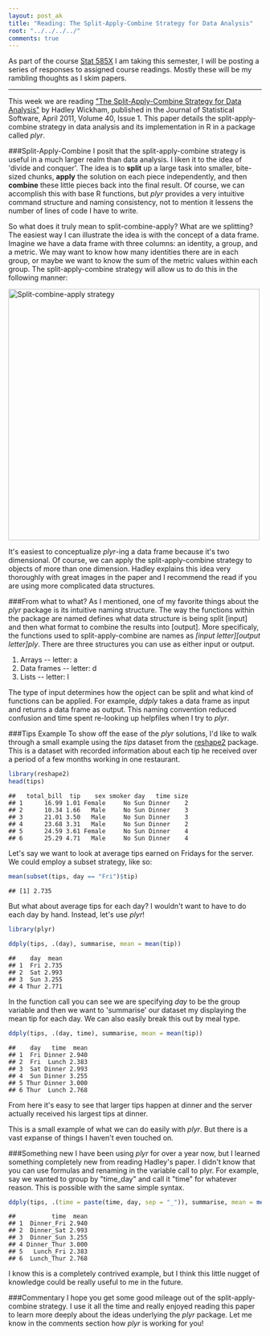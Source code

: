 ```yaml
---
layout: post_ak
title: "Reading: The Split-Apply-Combine Strategy for Data Analysis"
root: "../../../../"
comments: true
---
```


As part of the course [Stat 585X](http://dicook.github.io/stat585/) I am taking this semester, I will be posting a series of responses to assigned course readings. Mostly these will be my rambling thoughts as I skim papers.

****

This week we are reading ["The Split-Apply-Combine Strategy for Data Analysis"](http://www.jstatsoft.org/v40/i01/paper) by Hadley Wickham, published in the Journal of Statistical Software, April 2011, Volume 40, Issue 1. This paper details the split-apply-combine strategy in data analysis and its implementation in R in a package called *plyr*. 


###Split-Apply-Combine
I posit that the split-apply-combine strategy is useful in a much larger realm than data analysis. I liken it to the idea of 'divide and conquer'. The idea is to **split** up a large task into smaller, bite-sized chunks, **apply** the solution on each piece independently, and then **combine** these little pieces back into the final result. Of course, we can accomplish this with base R functions, but *plyr* provides a very intuitive command structure and naming consistency, not to mention it lessens the number of lines of code I have to write.

So what does it truly mean to split-combine-apply? What are we splitting? The easiest way I can illustrate the idea is with the concept of a data frame. Imagine we have a data frame with three columns: an identity, a group, and a metric. We may want to know how many identities there are in each group, or maybe we want to know the sum of the metric values within each group. The split-apply-combine strategy will allow us to do this in the following manner:

<img src="{{ page.root }}images/blog/01202014split-apply-combine.png" alt="Split-combine-apply strategy" style="width: 500px;"/>

It's easiest to conceptualize *plyr*-ing a data frame because it's two dimensional. Of course, we can apply the split-apply-combine strategy to objects of more than one dimension. Hadley explains this idea very thoroughly with great images in the paper and I recommend the read if you are using more complicated data structures.

###From what to what?
As I mentioned, one of my favorite things about the *plyr* package is its intuitive naming structure. The way the functions within the package are named defines what data structure is being split [input] and then what format to combine the results into [output]. More specificaly, the functions used to split-apply-combine are names as *[input letter][output letter]ply*. There are three structures you can use as either input or output.

1. Arrays -- letter: a
2. Data frames -- letter: d
3. Lists -- letter: l

The type of input determines how the opject can be split and what kind of functions can be applied. For example, *ddply* takes a data frame as input and returns a data frame as output. This naming convention reduced confusion and time spent re-looking up helpfiles when I try to *plyr*.

###Tips Example
To show off the ease of the *plyr* solutions, I'd like to walk through a small example using the *tips* dataset from the [reshape2](http://andeekaplan.com/2013/01/14/ReadingReshape/) package. This is a dataset  with recorded information about each tip he received over a period of a few months working in one restaurant.

```r
library(reshape2)
head(tips)
```

```
##   total_bill  tip    sex smoker day   time size
## 1      16.99 1.01 Female     No Sun Dinner    2
## 2      10.34 1.66   Male     No Sun Dinner    3
## 3      21.01 3.50   Male     No Sun Dinner    3
## 4      23.68 3.31   Male     No Sun Dinner    2
## 5      24.59 3.61 Female     No Sun Dinner    4
## 6      25.29 4.71   Male     No Sun Dinner    4
```

Let's say we want to look at average tips earned on Fridays for the server. We could employ a subset strategy, like so:

```r
mean(subset(tips, day == "Fri")$tip)
```

```
## [1] 2.735
```

But what about average tips for each day? I wouldn't want to have to do each day by hand. Instead, let's use *plyr*!

```r
library(plyr)

ddply(tips, .(day), summarise, mean = mean(tip))
```

```
##    day  mean
## 1  Fri 2.735
## 2  Sat 2.993
## 3  Sun 3.255
## 4 Thur 2.771
```

In the function call you can see we are specifying *day* to be the group variable and then we want to 'summarise' our dataset my displaying the mean tip for each day. We can also easily break this out by meal type.

```r
ddply(tips, .(day, time), summarise, mean = mean(tip))
```

```
##    day   time  mean
## 1  Fri Dinner 2.940
## 2  Fri  Lunch 2.383
## 3  Sat Dinner 2.993
## 4  Sun Dinner 3.255
## 5 Thur Dinner 3.000
## 6 Thur  Lunch 2.768
```

From here it's easy to see that larger tips happen at dinner and the server actually received his largest tips at dinner.

This is a small example of what we can do easily with *plyr*. But there is a vast expanse of things I haven't even touched on. 

###Something new
I have been using *plyr* for over a year now, but I learned something completely new from reading Hadley's paper. I didn't know that you can use formulas and renaming in the variable call to plyr. For example, say we wanted to group by "time_day" and call it "time" for whatever reason. This is possible with the same simple syntax.

```r
ddply(tips, .(time = paste(time, day, sep = "_")), summarise, mean = mean(tip))
```

```
##          time  mean
## 1  Dinner_Fri 2.940
## 2  Dinner_Sat 2.993
## 3  Dinner_Sun 3.255
## 4 Dinner_Thur 3.000
## 5   Lunch_Fri 2.383
## 6  Lunch_Thur 2.768
```

I know this is a completely contrived example, but I think this little nugget of knowledge could be really useful to me in the future.

###Commentary
I hope you get some good mileage out of the split-apply-combine strategy. I use it all the time and really enjoyed reading this paper to learn more deeply about the ideas underlying the *plyr* package. Let me know in the comments section how *plyr* is working for you!

